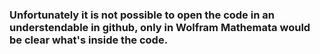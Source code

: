 ### Unfortunately it is not possible to open the code in an understendable in github, only in Wolfram Mathemata would be clear what's inside the code.
